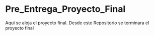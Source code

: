# Pre_Entrega_Proyecto_Final
Aqui se aloja el proyecto final. Desde este Repositorio se terminara el proyecto final 
